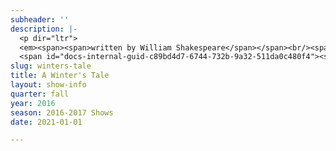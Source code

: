 ```yaml
---
subheader: ''
description: |-
  <p dir="ltr">
  <em><span><span>written by William Shakespeare</span></span><br/><span><span>directed by Shade Murray</span></span></em></p><p dir="ltr">
  <span id="docs-internal-guid-c89bd4d7-6744-732b-9a32-511da0c480f4"><span>Director Shade Murray presents this classic Shakespeare tale with a never-before-seen twist. Set Promenade style in the visceral world of Bohemia, you’ll be sitting amongst the action of a King’s jealousy, a Queen’s resolve, and love winning in the end.</span></span></p><p><span><strong>Laura Bevington</strong> (Perdita) is a third-year student majoring in TAPS and History. Laura was last seen as Romeo in the Dean’s Men’s production of <em>Romeo and Juliet</em>.</span></p> <p><strong>Grace Bolander</strong> (Paulina) is a third-year TAPS major. She has previously performed in UT's productions of <em>Macbeth</em> (Lady Macbeth), <em>Variations on the Death of Trotsky</em> (Mrs. Trotsky), <em>By the Bog of Cats</em> (Hester Swane), and in UT's New Work Week. She has also performed outside of the University with Actors' Theatre of Columbus in <em>Hamlet</em> (Hamlet) and <em>Romeo and Juliet</em> (Juliet), and with Curtain Players in <em>Robin Hood and the Secret of Sherwood</em> (Marian). Grace returns to Court Theatre this year as its Marketing Intern, where she worked as Casting/Education intern last year.</p><p><span><strong>Eloise Hyman</strong> (Polixenes) is a fourth-year Jewish Studies major. Recent acting credits include<em> West Side Story</em> (Anybodys), <em>Hamlet</em> (Hamlet), <em>Much Ado About Nothing</em> (Margaret), <em>The Effect of Gamma Rays on Man-in-the- Moon Marigolds</em> (Ruth), and <em>Endgame </em>(Nell).</span></p><p><strong>David Lovejoy</strong> (Florizel &amp; Others), originally from Boston, is currently finishing his studies in TAPS and English at the University. He is a proud graduate of the Black Box Acting Academy, and a founding ensemble member/Communications Liaison of Chimera Ensemble. His favorite previous roles include Hamm (<em>Endgame</em>), King Richard (<em>Richard II</em>), Pozzo (<em>Waiting for Godot</em>), and Puck (<em>A Misdummer Night's Dream</em>). He is thrilled to continue his performance work at the university with the great cast and crew of <em>Winter's Tale</em>.</p> <p><span><strong>Alex Morales</strong> (Leontes) is a fourth-year in the College, anticipating a dual major in Psychology and TAPS. Previous acting credits include <em>Closer </em>(Larry), and <em>Amadeus </em>(Salieri)</span>.</p><p><strong>Maggie Strahan</strong> (Camillo/Antigonus) is a third-year in the College, majoring in TAPS. Previous acting credits with University Theater include <em>West Side Story</em> (Minnie), <em>Urinetown</em> (Hope Cladwell), <em>Amadeus </em>(Teresa Salieri), and <em>Love's Labour's Lost </em>(Jaquenetta) with the Dean's Men.</p> <p><strong>Michaela Voit </strong>(Hermione) is a fourth-year majoring in English and Public Policy. Her past acting credits include<em> The Seagull </em>(Arkádina), <em>Miss Julie</em> (Kristine), <em>Cowboy Mouth</em> (Cavale), <em>Much Ado About Nothing </em>(Beatrice), and <em>A Midsummer Night's Dream</em> (Helena). In addition to acting, Michaela is currently the North Campus Front of House Manager for TAPS Student Staff.</p><p><strong>Shade Murray</strong> (Director): This is Shade Murray's second TAPS production at Logan, following last year's <em>SubUrbia</em>. Shade is an ensemble member at A Red Orchid Theater, where he has directed the world premieres of Brett Neveu’s <em>Pilgrim’s Progress</em> and Ike Holter’s <em>Sender</em>, as well as productions of Marisa Wegrzyn’s <em>Mud Blue Sky</em> and <em>The Butcher of Baraboo</em>, Annie Baker’s <em>The Aliens</em>, Nick Jones’ <em>Trevor</em>, Mike Leigh’s <em>Abigail’s Party</em> and <em>Kimberly Akimbo</em> by David Lindsay-Abaire. He also performed in the A Red Orchid production of <em>The Mutilated</em>. Other directing credits include Steppenwolf Theatre Company, Steep Theater, Second City, Writers’ Theater, The House Theater, Strawdog, and elsewhere. Shade is a lecturer at University of Chicago and teaches at DePaul University and Actors’ Studio Chicago.</p><p><span><strong>Mallory Nees </strong>(Co-Music Director):</span><span> A</span><span> graduate of the Acting program at DePaul's Theatre School,</span><span> Mallory has worked with many Chicagoland companies, including: Akvavit, Strawdog, Cor Theatre, InFusion, About Face, 16th Street, BoHo, Lifeline, Collaboraction and WildClaw. Mallory recently co-starred in Ignatiy Vishnevetsky's film "Ellie Lumme", which screened at several international film festivals. When not acting, Mallory writes/arranges/performs music, and recently started a band called Wino Forever (all songs are inspired by Winona Ryder film characters, obviously.)</span></p> <p><span><strong>Dan Stratton</strong> (Scenic Designer)</span><span> studied art at the University of Michigan and received his MFA from Northwestern University. He is the resident scenic designer at Silk Road Rising, an artistic associate with Steep Theatre, and teaches stage design at Columbia College and North Central College. His design credits include <em>Mosque Alert</em> (Silk Road Rising); <em>Balm in Gilead</em> (Griffin Theatre), <em>A Kid Like Jake</em> (About Face Theatre), <em>Othello </em>(The Gift Theatre), <em>The Vandal </em>(Steep Theatre); <em>Red Bud</em> (Signal Ensemble);<em> The Tennessee Williams Project </em>(The Hypocrites); <em>Paulus </em>(Silk Road Rising); <em>The Beautiful Dark</em> (RedTwist Theatre); <em>Invasion!</em> (Silk Road Rising); <em>Fallow </em>(Steep Theatre); <em>The Knowledge</em> (Steep); <em>The Lake Effect</em> (Silk Road Rising); <em>The Aliens</em> (A Red Orchid Theatre); <em>Moment </em>(Steep); <em>Festen </em>(Steep); <em>Respiced: a Silk Road Cabaret </em>(Silk Road Rising);<em> Love and Money</em> (Steep); <em>Lakeboat </em>(Steep); <em>As You Like It </em>(Two Pence Shakespeare); <em>Peter Pan: A Play</em> (LookingGlass Theatre); <em>Suicide Inc. </em>(Gift Theatre Company); <em>Abigail's Party</em> (A Red Orchid Theatre); and <em>R.U.R.</em> (Strawdog Theatre Company). </span></p><p><span><strong>Mike Durst </strong>(Lighting Design) is a Chicago based Lighting Designer and ensemble member with A Red Orchid Theatre. Current and upcoming designs include shows with The Hypocrites, A Red Orchid Theatre, The University of Chicago, TIMELINE Theatre, Remy Bumppo, The HOUSE Theatre and Olney Theater of Maryland. Off Broadway credits include Primary Stages, 59e59, and Cherry Lane. Mike is a Part-Time Lecturer for Theater &amp; Performance Studes at The University of Chicago and a consultant on theatrical renovations including the Gray Center at The University of Chicago and The Circle Theater in Los Angeles. He is a recipient of Chicago’s Jeff award, L.A.’s Ovation award, and San Diego’s Craig Noel award. Mike is a member of IATSE Local 2 and United Scenic Artists 829.</span></p> <p><span><strong>Sarah Stark </strong>(Stage Manager) is a third-year TAPS major in the College. Previous UT/TAPS credits include: <em>Belleville </em>(SM), <em>Urinetown </em>(SM), <em>This Is How It Goes</em> (ASM), <em>Selections from Rabbit Hole</em> (SM), <em>Closer </em>(Stagehand), and <em>Rumors </em>(Asst. Props). She has also worked in stage management with American Blues Theater, The House Theatre, The Syndicate, and Pride Films &amp; Plays and looks forward to stage managing <em>After the Revolution</em> with UT this fall.</span></p> <p><span><strong>Megan Philippi </strong>(Assistant Director) is a third-year in the College, majoring in TAPS and minoring in Ecology and Evolution. She directed <em>Ex Libris</em>, played Monica in <em>By the Bog of Cats</em>, assistant directed <em>Urinetown</em>, and assistant set designed <em>Endgame</em>. She has also directed for New Work Week and written for Theater[24] and is excited to direct <em>After the Revolution</em> this fall.</span></p><p><span><strong>Lexi Turner </strong>(Assistant Director) is a fourth year studying TAPS. She is a member of UT Committee and Dean's Men Board, as well as president of UChicago Commedia. She has acted in many UT productions and directed an original workshop (<em>Women on Trial</em>) in Fall of 2015. This Fall she will be directing <em>Iphigenia and Other Daughters</em> 6th week in Theater West.</span></p><p><span><strong>Claire Haupt</strong> (Assistant Production Manager) is a fourth-year TAPS major with a focus in production management. Selected University production management credits include: <em>Cabaret</em>, <em>Urinetown</em>, and <em>Belleville</em>. Claire has interned with Salonathon, Steppenwolf, and Chicago Shakespeare Theatre and most recently made her professional debut production managing <em>Byhalia, Mississippi </em>with Definition &amp; The New Colony at the Steppenwolf 1700 Theatre.</span></p><p><span><strong>Katy Surhigh </strong>(Assistant Stage Manager) is a third-year English major in the College. Previous UT credits include <em>The Seagull </em>(ASM) and <em>Urinetown </em>(Billy Boy Bill). Additonally, she has worked as a Stage Manager with UChicago Commedia, and College Night at Victory Gardens. Katy is a member of UT Committee and the Vice President of Rhythm and Jews.</span></p><p><span><strong>Alice Sheehan</strong> (Assistant Lighitng Design) is a third-year studying Arabic and Theatre. Recent credits at the University of Chicago include: <em>Romeo and Juliet</em> (LD), <em>The Seagull </em>(LD), <em>By the Bog of Cats</em> (ME), <em>Miss Julie </em>(LD), and <em>Love's Labour's Lost</em> (ME). </span></p>
slug: winters-tale
title: A Winter's Tale
layout: show-info
quarter: fall
year: 2016
season: 2016-2017 Shows
date: 2021-01-01

---
```

